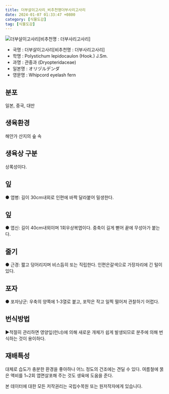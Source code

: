 ```yaml
---
title: 더부살이고사리_비추천명더부사리고사리
date: 2024-01-07 01:33:47 +0800
category: [식물도감]
tag: [식물도감]
---
```




![더부살이고사리[비추천명 : 더부사리고사리]](/fileUpload/plants/basic/Polypodiaceae/Polystichum/3328/1_th2.JPG)
- 국명 : 더부살이고사리[비추천명 : 더부사리고사리]
- 학명 : Polystichum lepidocaulon (Hook.) J.Sm.
- 과명 : 관중과 (Dryopteridaceae)
- 일본명 : オリヅルデンダ
- 영문명 : Whipcord eyelash fern


## 분포
일본, 중국, 대만
## 생육환경
해안가 산지의 숲 속
## 생육상 구분
상록성이다. 
## 잎
● 엽병: 길이 30cm내외로 인편에 바짝 달라붙어 밀생한다. 
## 잎
● 엽신: 길이 40cm내외이며 1회우상복엽이다. 중축이 길게 뻗어 끝에 무성아가 붙는다. 
## 줄기
● 근경: 짧고 덩어리지며 비스듬히 또는 직립한다. 인편은갈색으로 가장자리에 긴 털이 있다. 
## 포자
● 포자낭군: 우축의 양쪽에 1-3열로 붙고, 포막은 작고 일찍 떨어져 관찰하기 어렵다. 
## 번식방법
▶적절히 관리하면 영양잎(런너)에 의해 새로운 개체가 쉽게 발생되므로 분주에 의해 번식하는 것이 용이하다.
## 재배특성
대체로 습도가 충분한 환경을 좋아하나 어느 정도의 건조에는 견딜 수 있다. 여름철에 묽은 액비를 1~2회 엽면살포해 주는 것도 생육에 도움을 준다.






본 데이터에 대한 모든 저작권리는 국립수목원 또는 원저작자에게 있습니다.
